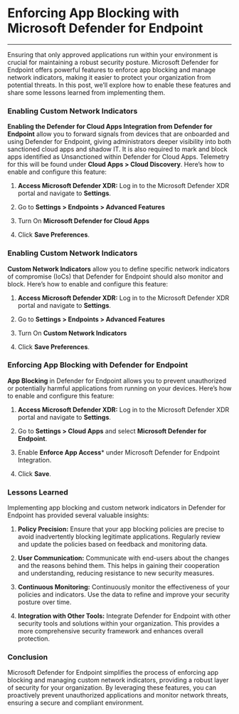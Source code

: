 # Enforcing App Blocking with Microsoft Defender for Endpoint 
---

Ensuring that only approved applications run within your environment is crucial for maintaining a robust security posture. Microsoft Defender for Endpoint offers powerful features to enforce app blocking and manage network indicators, making it easier to protect your organization from potential threats. In this post, we’ll explore how to enable these features and share some lessons learned from implementing them.

### Enabling Custom Network Indicators

**Enabling the Defender for Cloud Apps Integration from Defender for Endpoint** allow you to forward signals from devices that are onboarded and using Defender for Endpoint, giving administrators deeper visibility into both sanctioned cloud apps and shadow IT. It is also required to mark and block apps identified as Unsanctioned within Defender for Cloud Apps. Telemetry for this will be found under **Cloud Apps > Cloud Discovery**. Here’s how to enable and configure this feature:

1. **Access Microsoft Defender XDR:** Log in to the Microsoft Defender XDR portal and navigate to **Settings**.

2. Go to **Settings > Endpoints > Advanced Features**

3. Turn On **Microsoft Defender for Cloud Apps**

4. Click **Save Preferences**.

### Enabling Custom Network Indicators

**Custom Network Indicators** allow you to define specific network indicators of compromise (IoCs) that Defender for Endpoint should also monitor and block. Here’s how to enable and configure this feature:

1. **Access Microsoft Defender XDR:** Log in to the Microsoft Defender XDR portal and navigate to **Settings**.

2. Go to **Settings > Endpoints > Advanced Features**

3. Turn On **Custom Network Indicators**

4. Click **Save Preferences**.

### Enforcing App Blocking with Defender for Endpoint

**App Blocking** in Defender for Endpoint allows you to prevent unauthorized or potentially harmful applications from running on your devices. Here’s how to enable and configure this feature:

1. **Access Microsoft Defender XDR:** Log in to the Microsoft Defender XDR portal and navigate to **Settings**.

2. Go to **Settings > Cloud Apps** and select **Microsoft Defender for Endpoint**.

3. Enable **Enforce App Access*** under Microsoft Defender for Endpoint Integration.

4. Click **Save**.


### Lessons Learned

Implementing app blocking and custom network indicators in Defender for Endpoint has provided several valuable insights:

1. **Policy Precision:**
Ensure that your app blocking policies are precise to avoid inadvertently blocking legitimate applications. Regularly review and update the policies based on feedback and monitoring data.

2. **User Communication:**
Communicate with end-users about the changes and the reasons behind them. This helps in gaining their cooperation and understanding, reducing resistance to new security measures.

3. **Continuous Monitoring:**
Continuously monitor the effectiveness of your policies and indicators. Use the data to refine and improve your security posture over time.

4. **Integration with Other Tools:**
Integrate Defender for Endpoint with other security tools and solutions within your organization. This provides a more comprehensive security framework and enhances overall protection.

### Conclusion

Microsoft Defender for Endpoint simplifies the process of enforcing app blocking and managing custom network indicators, providing a robust layer of security for your organization. By leveraging these features, you can proactively prevent unauthorized applications and monitor network threats, ensuring a secure and compliant environment.
